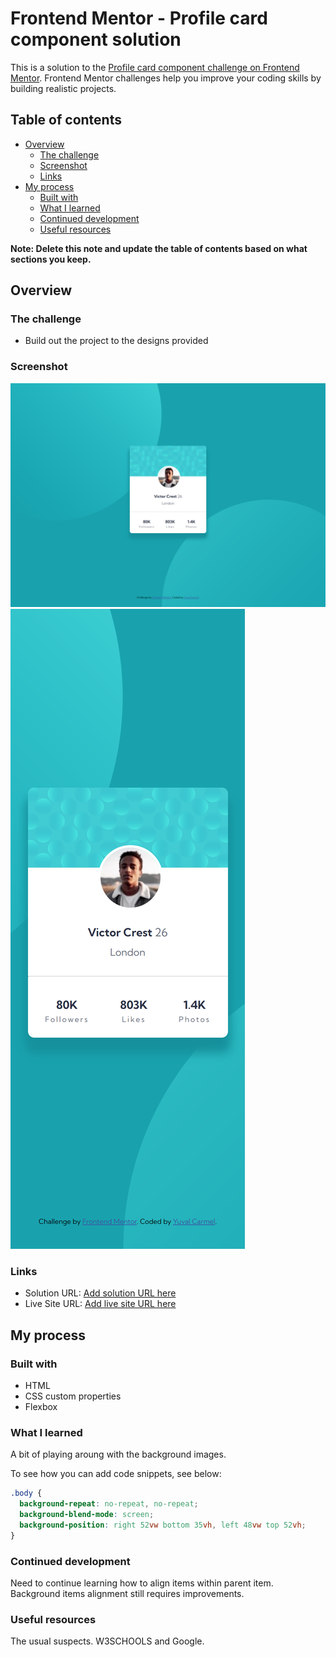 # Frontend Mentor - Profile card component solution

This is a solution to the [Profile card component challenge on Frontend Mentor](https://www.frontendmentor.io/challenges/profile-card-component-cfArpWshJ). Frontend Mentor challenges help you improve your coding skills by building realistic projects. 

## Table of contents

- [Overview](#overview)
  - [The challenge](#the-challenge)
  - [Screenshot](#screenshot)
  - [Links](#links)
- [My process](#my-process)
  - [Built with](#built-with)
  - [What I learned](#what-i-learned)
  - [Continued development](#continued-development)
  - [Useful resources](#useful-resources)

**Note: Delete this note and update the table of contents based on what sections you keep.**

## Overview

### The challenge

- Build out the project to the designs provided

### Screenshot

![Desktop](./result/desktop_result.png)
![Mobile](./result/mobile_result.png)

### Links

- Solution URL: [Add solution URL here](https://your-solution-url.com)
- Live Site URL: [Add live site URL here](https://your-live-site-url.com)

## My process

### Built with

- HTML
- CSS custom properties
- Flexbox

### What I learned

A bit of playing aroung with the background images.

To see how you can add code snippets, see below:

```css
.body {
  background-repeat: no-repeat, no-repeat;
  background-blend-mode: screen;
  background-position: right 52vw bottom 35vh, left 48vw top 52vh;
}
```

### Continued development

Need to continue learning how to align items within parent item. Background items alignment still requires improvements.

### Useful resources

The usual suspects. W3SCHOOLS and Google.
